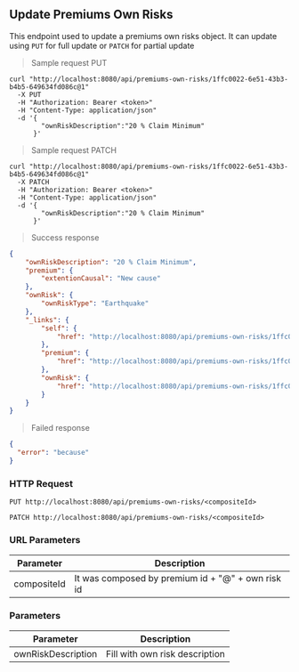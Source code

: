 ## Update Premiums Own Risks
This endpoint used to update a premiums own risks object. It can update using <code>PUT</code> for full update or <code>PATCH</code> for partial update

> Sample request PUT

```shell
curl "http://localhost:8080/api/premiums-own-risks/1ffc0022-6e51-43b3-b4b5-649634fd086c@1"
  -X PUT
  -H "Authorization: Bearer <token>"
  -H "Content-Type: application/json"
  -d '{
        "ownRiskDescription":"20 % Claim Minimum"
      }'
```

> Sample request PATCH

```shell
curl "http://localhost:8080/api/premiums-own-risks/1ffc0022-6e51-43b3-b4b5-649634fd086c@1"
  -X PATCH
  -H "Authorization: Bearer <token>"
  -H "Content-Type: application/json"
  -d '{
        "ownRiskDescription":"20 % Claim Minimum"
      }'
```

> Success response

```json
{
    "ownRiskDescription": "20 % Claim Minimum",
    "premium": {
        "extentionCausal": "New cause"
    },
    "ownRisk": {
        "ownRiskType": "Earthquake"
    },
    "_links": {
        "self": {
            "href": "http://localhost:8080/api/premiums-own-risks/1ffc0022-6e51-43b3-b4b5-649634fd086c@1"
        },
        "premium": {
            "href": "http://localhost:8080/api/premiums-own-risks/1ffc0022-6e51-43b3-b4b5-649634fd086c@1/premium"
        },
        "ownRisk": {
            "href": "http://localhost:8080/api/premiums-own-risks/1ffc0022-6e51-43b3-b4b5-649634fd086c@1/ownRisk"
        }
    }
}
```

> Failed response

```json
{
  "error": "because"
}
```

### HTTP Request

`PUT http://localhost:8080/api/premiums-own-risks/<compositeId>`

`PATCH http://localhost:8080/api/premiums-own-risks/<compositeId>`

### URL Parameters

Parameter | Description
--------- | -----------
compositeId | It was composed by premium id + "@" + own risk id

### Parameters

Parameter | Description
--------- | -----------
ownRiskDescription | Fill with own risk description
